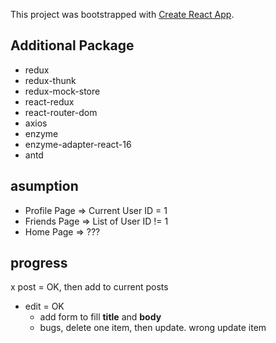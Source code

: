 This project was bootstrapped with [Create React App](https://github.com/facebook/create-react-app).

## Additional Package

- redux
- redux-thunk
- redux-mock-store
- react-redux
- react-router-dom
- axios
- enzyme
- enzyme-adapter-react-16
- antd

## asumption

- Profile Page => Current User ID = 1
- Friends Page => List of User ID != 1
- Home Page => ???

## progress

x post = OK, then add to current posts

- edit = OK
  - add form to fill **title** and **body**
  - bugs, delete one item, then update. wrong update item
